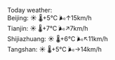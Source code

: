 Today weather:  
Beijing: ☀️ 🌡️+5°C 🌬️↑15km/h  
Tianjin: ☀️ 🌡️+7°C 🌬️↗7km/h  
Shijiazhuang: ☀️ 🌡️+6°C 🌬️↖11km/h  
Tangshan: ☀️ 🌡️+5°C 🌬️→14km/h  
